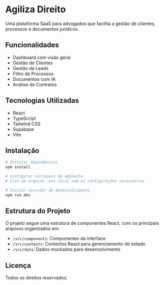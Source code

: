 # Agiliza Direito

Uma plataforma SaaS para advogados que facilita a gestão de clientes, processos e documentos jurídicos.

## Funcionalidades

- Dashboard com visão geral
- Gestão de Clientes
- Gestão de Leads
- Filtro de Processos
- Documentos com IA
- Análise de Contratos

## Tecnologias Utilizadas

- React
- TypeScript
- Tailwind CSS
- Supabase
- Vite

## Instalação

```bash
# Instalar dependências
npm install

# Configurar variáveis de ambiente
# Crie um arquivo .env.local com as configurações necessárias

# Iniciar servidor de desenvolvimento
npm run dev
```

## Estrutura do Projeto

O projeto segue uma estrutura de componentes React, com os principais arquivos organizados em:

- `/src/components`: Componentes da interface
- `/src/contexts`: Contextos React para gerenciamento de estado
- `/src/data`: Dados mockados para desenvolvimento

## Licença

Todos os direitos reservados.